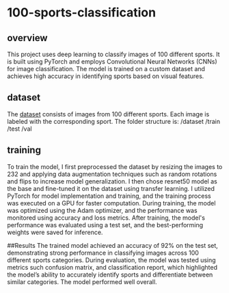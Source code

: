 # 100-sports-classification
## overview
This project uses deep learning to classify images of 100 different sports. It is built using PyTorch and employs Convolutional Neural Networks (CNNs) for image classification. The model is trained on a custom dataset and achieves high accuracy in identifying sports based on visual features.
## dataset
The [dataset](https://www.kaggle.com/datasets/gpiosenka/sports-classification) consists of images from 100 different sports. Each image is labeled with the corresponding sport. The folder structure is:
/dataset
  /train
  /test
  /val
## training
To train the model, I first preprocessed the dataset by resizing the images to 232 and applying data augmentation techniques such as random rotations and flips to increase model generalization. I then chose resnet50 model as the base and fine-tuned it on the dataset using transfer learning. I utilized PyTorch for model implementation and training, and the training process was executed on a GPU for faster computation. During training, the model was optimized using the Adam optimizer, and the performance was monitored using accuracy and loss metrics. After training, the model's performance was evaluated using a test set, and the best-performing weights were saved for inference.

##Results
The trained model achieved an accuracy of 92% on the test set, demonstrating strong performance in classifying images across 100 different sports categories. During evaluation, the model was tested using metrics such confusion matrix, and classification report, which highlighted the model’s ability to accurately identify sports and differentiate between similar categories. The model performed well overall.
